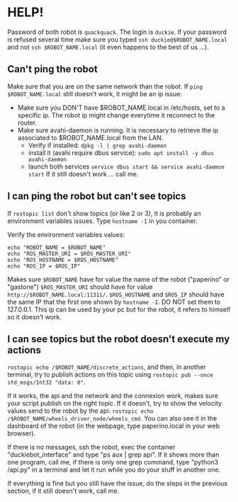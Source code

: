 # HELP!

Password of both robot is `quackquack`. The login is `duckie`. If your password is refused several time make sure you 
typed `ssh duckie@$ROBOT_NAME.local` and not `ssh $ROBOT_NAME.local` (it even happens to the best of us ...).

## Can't ping the robot

Make sure that you are on the same network than the robot.
If `ping $ROBOT_NAME.local` still doesn't work, it might be an ip issue: 
 - Make sure you DON'T have $ROBOT_NAME.local in /etc/hosts, set to a specific ip. The robot ip might change everytime 
it reconnect to the router.
 - Make sure avahi-daemon is running. It is necessary to retrieve the ip associated to $ROBOT_NAME.local from the LAN.
   - Verify if installed: `dpkg -l | grep avahi-daemon`
   - install it (avahi require dbus service): `sudo apt install -y dbus avahi-daemon`
   - launch both services `service dbus start && service avahi-daemon start`
If it still doesn't work ... call me.

## I can ping the robot but can't see topics

If `rostopic list` don't show topics (or like 2 or 3), it is probably an environment variables issues.
Type `hostname -I` in you container.

Verify the environment variables values:
```shell
echo "ROBOT_NAME = $ROBOT_NAME"
echo "ROS_MASTER_URI = $ROS_MASTER_URI"
echo "ROS_HOSTNAME = $ROS_HOSTNAME"
echo "ROS_IP = $ROS_IP"
```
Makes sure `$ROBOT_NAME` have for value the name of the robot ("paperino" or "gastone")
`$ROS_MASTER_URI` should have for value `http://$ROBOT_NAME.local:11311/`. 
`$ROS_HOSTNAME` and `$ROS_IP` should have the same IP that the first one shown by `hostname -I`. DO NOT set them to 
127.0.0.1. This ip can be used by your pc but for the robot, it refers to himself so it doesn't work.

## I can see topics but the robot doesn't execute my actions

`rostopic echo /$ROBOT_NAME/discrete_actions`, and then, in another terminal, try to publish actions on this topic 
using `rostopic pub --once std_msgs/Int32 "data: 0"`.

If it works, the api and the network and the connexion work, makes sure your script publish on the right topic.
If it doesn't, try to show the velocity values send to the robot by the api:
`rostopic echo /$ROBOT_NAME/wheels_driver_node/wheels_cmd`. You can also see it in the dashboard of the robot (in the 
webpage, type paperino.local in your web browser).

If there is no messages, ssh the robot, exec the container "duckiebot_interface" and type "ps aux | grep api".
If it shows more than one program, call me, if there is only one grep command, type "python3 /api.py" in a terminal and 
let it run while you do your stuff in another one.

If everything is fine but you still have the issue, do the steps in the previous section, if it still doesn't work, call 
me.
